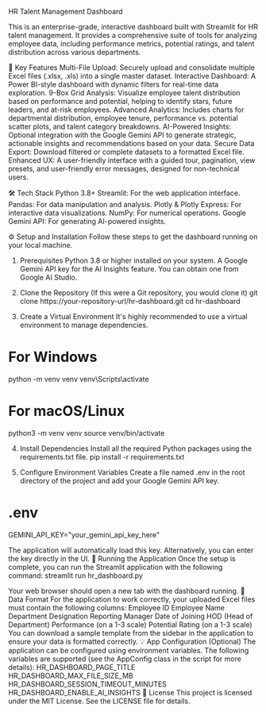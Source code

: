 HR Talent Management Dashboard

This is an enterprise-grade, interactive dashboard built with Streamlit for HR talent management. It provides a comprehensive suite of tools for analyzing employee data, including performance metrics, potential ratings, and talent distribution across various departments.

🌟 Key Features
Multi-File Upload: Securely upload and consolidate multiple Excel files (.xlsx, .xls) into a single master dataset.
Interactive Dashboard: A Power BI-style dashboard with dynamic filters for real-time data exploration.
9-Box Grid Analysis: Visualize employee talent distribution based on performance and potential, helping to identify stars, future leaders, and at-risk employees.
Advanced Analytics: Includes charts for departmental distribution, employee tenure, performance vs. potential scatter plots, and talent category breakdowns.
AI-Powered Insights: Optional integration with the Google Gemini API to generate strategic, actionable insights and recommendations based on your data.
Secure Data Export: Download filtered or complete datasets to a formatted Excel file.
Enhanced UX: A user-friendly interface with a guided tour, pagination, view presets, and user-friendly error messages, designed for non-technical users.

🛠️ Tech Stack
Python 3.8+
Streamlit: For the web application interface.
Pandas: For data manipulation and analysis.
Plotly & Plotly Express: For interactive data visualizations.
NumPy: For numerical operations.
Google Gemini API: For generating AI-powered insights.

⚙️ Setup and Installation
Follow these steps to get the dashboard running on your local machine.
1. Prerequisites
Python 3.8 or higher installed on your system.
A Google Gemini API key for the AI Insights feature. You can obtain one from Google AI Studio.
2. Clone the Repository
(If this were a Git repository, you would clone it)
git clone https://your-repository-url/hr-dashboard.git
cd hr-dashboard

3. Create a Virtual Environment
It's highly recommended to use a virtual environment to manage dependencies.
# For Windows
python -m venv venv
venv\Scripts\activate

# For macOS/Linux
python3 -m venv venv
source venv/bin/activate


4. Install Dependencies
Install all the required Python packages using the requirements.txt file.
pip install -r requirements.txt


5. Configure Environment Variables
Create a file named .env in the root directory of the project and add your Google Gemini API key.
# .env
GEMINI_API_KEY="your_gemini_api_key_here"


The application will automatically load this key. Alternatively, you can enter the key directly in the UI.
🚀 Running the Application
Once the setup is complete, you can run the Streamlit application with the following command:
streamlit run hr_dashboard.py


Your web browser should open a new tab with the dashboard running.
📁 Data Format
For the application to work correctly, your uploaded Excel files must contain the following columns:
Employee ID
Employee Name
Department
Designation
Reporting Manager
Date of Joining
HOD (Head of Department)
Performance (on a 1-3 scale)
Potential Rating (on a 1-3 scale)
You can download a sample template from the sidebar in the application to ensure your data is formatted correctly.
💡 App Configuration (Optional)
The application can be configured using environment variables. The following variables are supported (see the AppConfig class in the script for more details):
HR_DASHBOARD_PAGE_TITLE
HR_DASHBOARD_MAX_FILE_SIZE_MB
HR_DASHBOARD_SESSION_TIMEOUT_MINUTES
HR_DASHBOARD_ENABLE_AI_INSIGHTS
📄 License
This project is licensed under the MIT License. See the LICENSE file for details.

